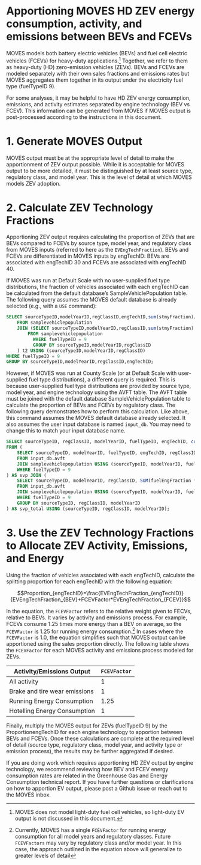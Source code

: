 # Apportioning MOVES HD ZEV energy consumption, activity, and emissions between BEVs and FCEVs

MOVES models both battery electric vehicles (BEVs) and fuel cell electric vehicles (FCEVs) for heavy-duty applications.[^apportioningevoutput-1] Together, we refer to them as heavy-duty (HD) zero-emission vehicles (ZEVs). BEVs and FCEVs are modeled separately with their own sales fractions and emissions rates but MOVES aggregates them together in its output under the electricity fuel type (fuelTypeID 9).

[^apportioningevoutput-1]: MOVES does not model light-duty fuel cell vehicles, so light-duty EV output is not discussed in this document.

For some analyses, it may be helpful to have HD ZEV energy consumption, emissions, and activity estimates separated by engine technology (BEV vs FCEV). This information can be generated from MOVES if MOVES output is post-processed according to the instructions in this document.

# 1. Generate MOVES Output

MOVES output must be at the appropriate level of detail to make the apportionment of ZEV output possible. While it is acceptable for MOVES output to be more detailed, it must be distinguished by at least source type, regulatory class, and model year. This is the level of detail at which MOVES models ZEV adoption.

# 2. Calculate ZEV Technology Fractions

Apportioning ZEV output requires calculating the proportion of ZEVs that are BEVs compared to FCEVs by source type, model year, and regulatory class from MOVES inputs (referred to here as the `EVEngTechFraction`). BEVs and FCEVs are differentiated in MOVES inputs by engTechID: BEVs are associated with engTechID 30 and FCEVs are associated with engTechID 40.

If MOVES was run at Default Scale with no user-supplied fuel type distributions, the fraction of vehicles associated with each engTechID can be calculated from the default database’s SampleVehiclePopulation table. The following query assumes the MOVES default database is already selected (e.g., with a `USE` command):

``` sql
SELECT sourceTypeID,modelYearID,regClassID,engTechID,sum(stmyFraction)/ totalEVFraction as EVEngTechFraction
    FROM samplevehiclepopulation
    JOIN (SELECT sourceTypeID,modelYearID,regClassID,sum(stmyFraction) AS totalEVFraction
        FROM samplevehiclepopulation
          WHERE fuelTypeID = 9 
          GROUP BY sourceTypeID,modelYearID,regClassID
    ) t2 USING (sourceTypeID,modelYearID,regClassID)
WHERE fuelTypeID = 9 
GROUP BY sourceTypeID,modelYearID,regClassID,engTechID;
```

However, if MOVES was run at County Scale (or at Default Scale with user-supplied fuel type distributions), a different query is required. This is because user-supplied fuel type distributions are provided by source type, model year, and engine technology using the AVFT table. The AVFT table must be joined with the default database SampleVehiclePopulation table to calculate the proportion of BEVs and FCEVs by regulatory class. The following query demonstrates how to perform this calculation. Like above, this command assumes the MOVES default database already selected. It also assumes the user input database is named `input_db`. You may need to change this to match your input database name.

``` sql
SELECT sourceTypeID, regClassID, modelYearID, fuelTypeID, engTechID, coalesce(stmyFraction/totalEVFraction, 0) as EVEngTechFraction
FROM (
    SELECT sourceTypeID, modelYearID, fuelTypeID, engTechID, regClassID, fuelEngFraction * stmyFuelEngFraction AS stmyFraction
    FROM input_db.avft
    JOIN samplevehiclepopulation USING (sourceTypeID, modelYearID, fuelTypeID, engTechID)
    WHERE fuelTypeID = 9
) AS svp JOIN (
    SELECT sourceTypeID, modelYearID, regClassID, SUM(fuelEngFraction * stmyFuelEngFraction) AS totalEVFraction
    FROM input_db.avft
    JOIN samplevehiclepopulation USING (sourceTypeID, modelYearID, fuelTypeID, engTechID)
    WHERE fuelTypeID = 9
    GROUP BY sourceTypeID, regClassID, modelYearID
) AS svp_total USING (sourceTypeID, regClassID, modelYearID);
```

# 3. Use the ZEV Technology Fractions to Allocate ZEV Activity, Emissions, and Energy

Using the fraction of vehicles associated with each engTechID, calculate the splitting proportion for each engTechID with the following equation:

``` math
Proportion_{engTechID}=\frac{EVEngTechFraction_{engTechID}}{EVEngTechFraction_{BEV}+FCEVFactor*EVEngTechFraction_{FCEV}}
```

In the equation, the `FCEVFactor` refers to the relative weight given to FECVs, relative to BEVs. It varies by activity and emissions process. For example, FCEVs consume 1.25 times more energy than a BEV on average, so the `FCEVFactor` is 1.25 for running energy consumption.[^apportioningevoutput-2] In cases where the `FCEVFactor` is 1.0, the equation simplifies such that MOVES output can be apportioned using the sales proportion directly. The following table shows the `FCEVFactor` for each MOVES activity and emissions process modeled for ZEVs.

[^apportioningevoutput-2]: Currently, MOVES has a single `FCEVFactor` for running energy consumption for all model years and regulatory classes. Future `FCEVFactors` may vary by regulatory class and/or model year. In this case, the approach outlined in the equation above will generalize to greater levels of detail

| Activity/Emissions Output     | `FCEVFactor` |
|-------------------------------|--------------|
| All activity                  | 1            |
| Brake and tire wear emissions | 1            |
| Running Energy Consumption    | 1.25         |
| Hotelling Energy Consumption  | 1            |

Finally, multiply the MOVES output for ZEVs (fuelTypeID 9) by the ProportionengTechID for each engine technology to apportion between BEVs and FCEVs. Once these calculations are complete at the required level of detail (source type, regulatory class, model year, and activity type or emission process), the results may be further aggregated if desired.

If you are doing work which requires apportioning HD ZEV output by engine technology, we recommend reviewing how BEV and FCEV energy consumption rates are related in the Greenhouse Gas and Energy Consumption technical report. If you have further questions or clarifications on how to apportion EV output, please post a Github issue or reach out to the MOVES inbox.
